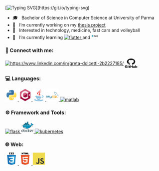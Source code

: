[![Typing SVG](https://readme-typing-svg.herokuapp.com?color=1EB8F7&vCenter=true&width=600&lines=Hello+World!+I'm+Greta%2C+a+Computer+Science+student!)](https://git.io/typing-svg)
- 🎓 &nbsp; Bachelor of Science in Computer Science at University of Parma<br>
- 🔭 &nbsp; I’m currently working on my <a href="https://github.com/gretadolcetti/Thesis">thesis project</a><br>
- 🧐 &nbsp; Interested in technology, medicine, fast cars and volleyball<br>
- 🧠 &nbsp; I’m currently learning <a href="https://flutter.dev" target="_blank"> <img src="https://www.vectorlogo.zone/logos/flutterio/flutterio-icon.svg" alt="flutter" width="15" height="15"/> </a> and <a href="https://dart.dev/" target="_blank"> <img src="https://raw.githubusercontent.com/devicons/devicon/9f4f5cdb393299a81125eb5127929ea7bfe42889/icons/dart/dart-original-wordmark.svg" alt="flutter" width="20" height="20"/> </a><br>
<!--
- 👯 &nbsp; I’m looking to collaborate on ... 
- 😄 &nbsp; Pronouns: ...
- 🤔 &nbsp; I’m looking for help with ...
- 💬 &nbsp; Ask me about ...
- ⚡ &nbsp; Fun fact: ...
!-->
<h3 align="left">💬 Connect with me:</h3>
<p align="left">
<a href="https://linkedin.com/in/https://www.linkedin.com/in/greta-dolcetti-2b2227185/" target="blank"><img align="center" src="https://raw.githubusercontent.com/rahuldkjain/github-profile-readme-generator/master/src/images/icons/Social/linked-in-alt.svg" alt="https://www.linkedin.com/in/greta-dolcetti-2b2227185/" height="30" width="40" /></a>
<a href="https://github.com/gretadolcetti/" target="blank"><img align="center" src="https://raw.githubusercontent.com/devicons/devicon/9f4f5cdb393299a81125eb5127929ea7bfe42889/icons/github/github-original-wordmark.svg" alt="https://github.com/gretadolcetti" height="30" width="40" /></a>
</p>

<h3 align="left">💻 Languages:</h3>
<p align="left"> 
  <a href="https://www.python.org" target="_blank"> <img src="https://raw.githubusercontent.com/devicons/devicon/master/icons/python/python-original.svg" alt="python" width="40" height="40"/> </a>
  <a href="https://www.w3schools.com/cpp/" target="_blank"> <img src="https://raw.githubusercontent.com/devicons/devicon/master/icons/cplusplus/cplusplus-original.svg" alt="cplusplus" width="40" height="40"/>
  </a> 
  <a href="https://www.java.com" target="_blank"> <img src="https://raw.githubusercontent.com/devicons/devicon/master/icons/java/java-original.svg" alt="java" width="40" height="40"/> </a> 
  <a href="https://www.mysql.com/" target="_blank"> <img src="https://raw.githubusercontent.com/devicons/devicon/master/icons/mysql/mysql-original-wordmark.svg" alt="mysql" width="40" height="40"/> </a> 
  <a href="https://www.mathworks.com/" target="_blank"> <img src="https://upload.wikimedia.org/wikipedia/commons/2/21/Matlab_Logo.png" alt="matlab" width="40" height="40"/> </a> 
</p>

<h3 align="left">⚙️ Framework and Tools:</h3>
<p align="left"> 
  <a href="https://flask.palletsprojects.com/" target="_blank"> <img src="https://www.vectorlogo.zone/logos/pocoo_flask/pocoo_flask-icon.svg" alt="flask" width="40" height="40"/> </a> 
  <a href="https://www.docker.com/" target="_blank"> <img src="https://raw.githubusercontent.com/devicons/devicon/master/icons/docker/docker-original-wordmark.svg" alt="docker" width="40" height="40"/> </a> 
  <a href="https://kubernetes.io" target="_blank"> <img src="https://www.vectorlogo.zone/logos/kubernetes/kubernetes-icon.svg" alt="kubernetes" width="40" height="40"/> </a> 
</p>

<h3 align="left">🌐 Web:</h3>
<p align="left"> 
<a href="https://www.w3schools.com/css/" target="_blank"> <img src="https://raw.githubusercontent.com/devicons/devicon/master/icons/css3/css3-original-wordmark.svg" alt="css3" width="40" height="40"/> </a>
  <a href="https://www.w3.org/html/" target="_blank"> <img src="https://raw.githubusercontent.com/devicons/devicon/master/icons/html5/html5-original-wordmark.svg" alt="html5" width="40" height="40"/> </a> 
  <a href="https://developer.mozilla.org/en-US/docs/Web/JavaScript" target="_blank"> <img src="https://raw.githubusercontent.com/devicons/devicon/master/icons/javascript/javascript-original.svg" alt="javascript" width="40" height="40"/> </a>   
</p>
